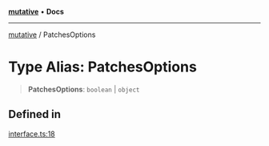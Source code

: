 [**mutative**](../README.md) • **Docs**

***

[mutative](../README.md) / PatchesOptions

# Type Alias: PatchesOptions

> **PatchesOptions**: `boolean` \| `object`

## Defined in

[interface.ts:18](https://github.com/unadlib/mutative/blob/7129237bc42b8475743ffff427a1f8f85e8e1e51/src/interface.ts#L18)
